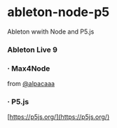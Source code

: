 # ableton-node-p5
Ableton wwith Node and P5.js

### Ableton Live 9

### · Max4Node
from [@alpacaaa](https://github.com/alpacaaa/max4node)

### · P5.js
[https://p5js.org/](https://p5js.org/)
